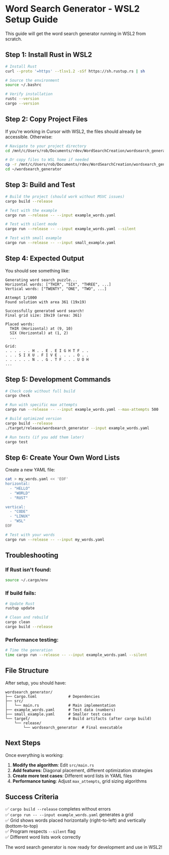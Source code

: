 # Word Search Generator - WSL2 Setup Guide

This guide will get the word search generator running in WSL2 from scratch.

## Step 1: Install Rust in WSL2

```bash
# Install Rust
curl --proto '=https' --tlsv1.2 -sSf https://sh.rustup.rs | sh

# Source the environment
source ~/.bashrc

# Verify installation
rustc --version
cargo --version
```

## Step 2: Copy Project Files

If you're working in Cursor with WSL2, the files should already be accessible. Otherwise:

```bash
# Navigate to your project directory
cd /mnt/c/Users/rob/Documents/rdev/WordSearchCreation/wordsearch_generator

# Or copy files to WSL home if needed
cp -r /mnt/c/Users/rob/Documents/rdev/WordSearchCreation/wordsearch_generator ~/
cd ~/wordsearch_generator
```

## Step 3: Build and Test

```bash
# Build the project (should work without MSVC issues)
cargo build --release

# Test with the example
cargo run --release -- --input example_words.yaml

# Test with silent mode
cargo run --release -- --input example_words.yaml --silent

# Test with small example
cargo run --release -- --input small_example.yaml
```

## Step 4: Expected Output

You should see something like:
```
Generating word search puzzle...
Horizontal words: ["THIR", "SIX", "THREE", ...]
Vertical words: ["TWENTY", "ONE", "TWO", ...]

Attempt 1/1000
Found solution with area 361 (19x19)

Successfully generated word search!
Final grid size: 19x19 (area: 361)

Placed words:
  THIR (Horizontal) at (9, 10)
  SIX (Horizontal) at (1, 2)
  ...

Grid:
. . . . . . H . . E . E I G H T F . . 
. . . S I X U . F I V E . . . . O . . 
. . . . . . N . . G . T F . . . U O H
...
```

## Step 5: Development Commands

```bash
# Check code without full build
cargo check

# Run with specific max attempts
cargo run --release -- --input example_words.yaml --max-attempts 500

# Build optimized version
cargo build --release
./target/release/wordsearch_generator --input example_words.yaml

# Run tests (if you add them later)
cargo test
```

## Step 6: Create Your Own Word Lists

Create a new YAML file:
```bash
cat > my_words.yaml << 'EOF'
horizontal:
  - "HELLO"
  - "WORLD"
  - "RUST"

vertical:
  - "CODE"
  - "LINUX"
  - "WSL"
EOF

# Test with your words
cargo run --release -- --input my_words.yaml
```

## Troubleshooting

### If Rust isn't found:
```bash
source ~/.cargo/env
```

### If build fails:
```bash
# Update Rust
rustup update

# Clean and rebuild
cargo clean
cargo build --release
```

### Performance testing:
```bash
# Time the generation
time cargo run --release -- --input example_words.yaml --silent
```

## File Structure

After setup, you should have:
```
wordsearch_generator/
├── Cargo.toml              # Dependencies
├── src/
│   └── main.rs             # Main implementation
├── example_words.yaml      # Test data (numbers)
├── small_example.yaml      # Smaller test case
└── target/                 # Build artifacts (after cargo build)
    └── release/
        └── wordsearch_generator  # Final executable
```

## Next Steps

Once everything is working:

1. **Modify the algorithm**: Edit `src/main.rs`
2. **Add features**: Diagonal placement, different optimization strategies
3. **Create more test cases**: Different word lists in YAML files
4. **Performance tuning**: Adjust `max_attempts`, grid sizing algorithms

## Success Criteria

✅ `cargo build --release` completes without errors  
✅ `cargo run -- --input example_words.yaml` generates a grid  
✅ Grid shows words placed horizontally (right-to-left) and vertically (bottom-to-top)  
✅ Program respects `--silent` flag  
✅ Different word lists work correctly  

The word search generator is now ready for development and use in WSL2!
